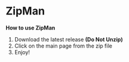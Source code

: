 # ZipMan

**How to use ZipMan**
1. Download the latest release **(Do Not Unzip)**
2. Click on the main page from the zip file
3. Enjoy!
